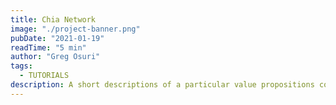 ```yaml
---
title: Chia Network
image: "./project-banner.png"
pubDate: "2021-01-19"
readTime: "5 min"
author: "Greg Osuri"
tags:
  - TUTORIALS
description: A short descriptions of a particular value propositions comes here... A short descriptions of a particular value propositions comes here...
---
```

